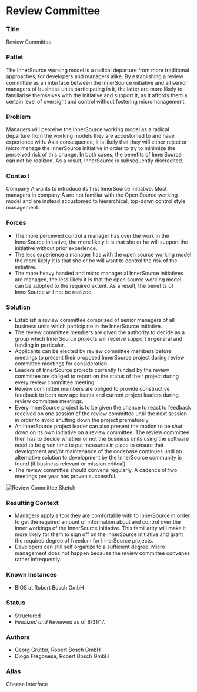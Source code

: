 # Review Committee

### Title

Review Committee

### Patlet

The InnerSource working model is a radical departure from more traditional approaches, for developers and managers alike. By establishing a review committee as an interface between the InnerSource initiative and all senior managers of business units participating in it, the latter are more likely to familiarise themselves with the initiative and support it, as it affords them a certain level of oversight and control without fostering micromanagement.

### Problem

Managers will perceive the InnerSource working model as a radical departure from the working models they are accustomed to and have experience with. As a consequence, it is likely that they will either reject or micro manage the InnerSource initiative in order to try to minimize the perceived risk of this change. In both cases, the benefits of InnerSource can not be realized. As a result, InnerSource is subsequently discredited.

### Context

Company A wants to introduce its first InnerSource initiative. Most managers in company A are not familiar with the Open Source working model and are instead accustomed to hierarchical, top-down control style management.

### Forces

* The more perceived control a manager has over the work in the InnerSource initiative, the more likely it is that she or he will support the initiative without prior experience.
* The less experience a manager has with the open source working model the more likely it is that she or he will want to control the risk of the initiative.
* The more heavy handed and micro managerial InnerSource initiatives are managed, the less likely it is that the open source working model can be adopted to the required extent. As a result, the benefits of InnerSource will not be realized.

### Solution

* Establish a review committee comprised of senior managers of all business units which participate in the InnerSource initiative.
* The review committee members are given the authority to decide as a group which InnerSource projects will receive support in general and funding in particular.
* Applicants can be elected by review committee members before meetings to present their proposed InnerSource project during review committee meetings for consideration.
* Leaders of InnerSource projects currently funded by the review committee are obliged to report on the status of their project during every review committee meeting.
* Review committee members are obliged to provide constructive feedback to both new applicants and current project leaders during review committee meetings.
* Every InnerSource project is to be given the chance to react to feedback received on one session of the review committee until the next session in order to avoid shutting down the project prematurely.
* An InnerSource project leader can also present the motion to be shut down on its own initiative on a review committee. The review committee then has to decide whether or not the business units using the software need to be given time to put measures in place to ensure that development and/or maintenance of the codebase continues until an alternative solution to development by the InnerSource community is found (if business relevant or mission critical).
* The review committee should convene regularly. A cadence of two meetings per year has proven successful.

![Review Committee Sketch](../../../assets/img/review-committee-sketch.jpg)

### Resulting Context

* Managers apply a tool they are comfortable with to InnerSource in order to get the required amount of information about and control over the inner workings of the InnerSource initiative. This familiarity will make it more likely for them to sign off on the InnerSource initiative and grant the required degree of freedom for InnerSource projects.
* Developers can still self organize to a sufficient degree. Micro management does not happen because the review committee convenes rather infrequently.

### Known Instances

* BIOS at Robert Bosch GmbH

### Status

* Structured
* _Finalized and Reviewed_ as of 8/31/17.

### Authors

* Georg Grütter, Robert Bosch GmbH
* Diogo Fregonese, Robert Bosch GmbH

### Alias

Cheese Interface
